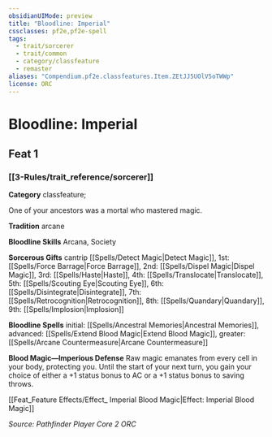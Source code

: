 ```yaml
---
obsidianUIMode: preview
title: "Bloodline: Imperial"
cssclasses: pf2e,pf2e-spell
tags:
  - trait/sorcerer
  - trait/common
  - category/classfeature
  - remaster
aliases: "Compendium.pf2e.classfeatures.Item.ZEtJJ5UOlV5oTWWp"
license: ORC
---
```

# Bloodline: Imperial
## Feat 1
### [[3-Rules/trait_reference/sorcerer]]

**Category** classfeature; 




One of your ancestors was a mortal who mastered magic.

**Tradition** arcane

**Bloodline Skills** Arcana, Society

**Sorcerous Gifts** cantrip [[Spells/Detect Magic|Detect Magic]], 1st: [[Spells/Force Barrage|Force Barrage]], 2nd: [[Spells/Dispel Magic|Dispel Magic]], 3rd: [[Spells/Haste|Haste]], 4th: [[Spells/Translocate|Translocate]], 5th: [[Spells/Scouting Eye|Scouting Eye]], 6th: [[Spells/Disintegrate|Disintegrate]], 7th: [[Spells/Retrocognition|Retrocognition]], 8th: [[Spells/Quandary|Quandary]], 9th: [[Spells/Implosion|Implosion]]

**Bloodline Spells** initial: [[Spells/Ancestral Memories|Ancestral Memories]], advanced: [[Spells/Extend Blood Magic|Extend Blood Magic]], greater: [[Spells/Arcane Countermeasure|Arcane Countermeasure]]

**Blood Magic—Imperious Defense** Raw magic emanates from every cell in your body, protecting you. Until the start of your next turn, you gain your choice of either a +1 status bonus to AC or a +1 status bonus to saving throws.

[[Feat_Feature Effects/Effect_ Imperial Blood Magic|Effect: Imperial Blood Magic]]

*Source: Pathfinder Player Core 2*
*ORC*